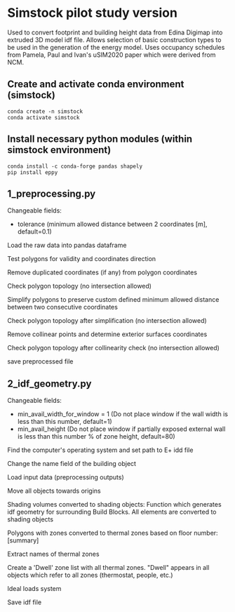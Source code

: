 # Simstock pilot study version
Used to convert footprint and building height data from Edina Digimap into extruded 3D model idf file. Allows selection of basic construction types to be used in the generation of the energy model. Uses occupancy schedules from Pamela, Paul and Ivan's uSIM2020 paper which were derived from NCM.

## Create and activate conda environment (simstock)
```
conda create -n simstock
conda activate simstock
```

## Install necessary python modules (within simstock environment)
```
conda install -c conda-forge pandas shapely
pip install eppy
```

## 1_preprocessing.py

Changeable fields:
* tolerance (minimum allowed distance between 2 coordinates [m], default=0.1)

Load the raw data into pandas dataframe

Test polygons for validity and coordinates direction

Remove duplicated coordinates (if any) from polygon coordinates

Check polygon topology (no intersection allowed)

Simplify polygons to preserve custom defined minimum allowed distance between two consecutive coordinates

Check polygon topology after simplification (no intersection allowed)

Remove collinear points and determine exterior surfaces coordinates

Check polygon topology after collinearity check (no intersection allowed)

save preprocessed file


## 2_idf_geometry.py

Changeable fields:
* min_avail_width_for_window = 1 (Do not place window if the wall width is less than this number, default=1)
* min_avail_height (Do not place window if partially exposed external wall is less than this number % of zone height, default=80)

Find the computer's operating system and set path to E+ idd file

Change the name field of the building object

Load input data (preprocessing outputs)

Move all objects towards origins

Shading volumes converted to shading objects: Function which generates idf geometry for surrounding Build Blocks. All elements are converted to shading objects

Polygons with zones converted to thermal zones based on floor number: [summary]

Extract names of thermal zones

Create a 'Dwell' zone list with all thermal zones. "Dwell" appears in all objects which refer to all zones (thermostat, people, etc.)

Ideal loads system

Save idf file
